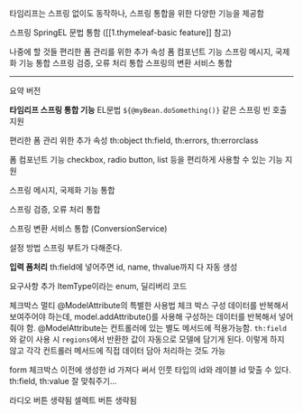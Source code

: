타임리프는 스프링 없이도 동작하나, 스프링 통합을 위한 다양한 기능을 제공함

스프링 SpringEL 문법 통함 ([[1.thymeleaf-basic feature]] 참고)

나중에 할 것들
편리한 폼 관리를 위한 추가 속성 
폼 컴포넌트 기능 
스프링 메시지, 국제화 기능 통합
스프링 검증, 오류 처리 통합
스프링의 변환 서비스 통합


---

요약 버전

**타임리프 스프링 통합 기능**
EL문법
`${@myBean.doSomething()}` 같은 스프링 빈 호출 지원

편리한 폼 관리 위한 추가 속성
th:object
th:field, th:errors, th:errorclass

폼 컴포넌트 기능
checkbox, radio button, list 등을 편리하게 사용할 수 있는 기능 지원

스프링 메시지, 국제화 기능 통합

스프링 검증, 오류 처리 통합

스프링 변환 서비스 통합 (ConversionService)

설정 방법
스프링 부트가 다해준다.

**입력 폼처리**
th:field에 넣어주면 id, name, thvalue까지 다 자동 생성

요구사항 추가
ItemType이라는 enum, 딜리버리 코드

체크박스 멀티
@ModelAttribute의 특별한 사용법
체크 박스 구성 데이터를 반복해서 보여주어야 하는데, model.addAttribute()를 사용해 구성하는 데이터를 반복해서 넣어줘야 함.
@ModelAttribute는 컨트롤러에 있는 별도 메서드에 적용가능함.
`th:field`와 같이 사용 시 `regions`에서 반환한 값이 자동으로 모델에 담기게 된다. 이렇게 하지 않고 각각 컨트롤러 메서드에 직접 데이터 담아 처리하는 것도 가능


form
체크박스
이전에 생성한 id 가져다 써서 인풋 타입의 id와 레이블 id 맞출 수 있다.
th:field, th:value 잘 맞춰주기...

라디오 버튼
생략됨
셀렉트 버튼
생략됨

